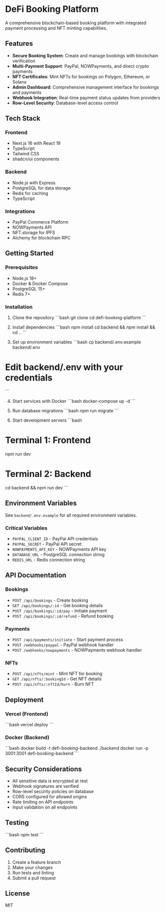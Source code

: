 # DeFi Booking Platform

A comprehensive blockchain-based booking platform with integrated payment processing and NFT minting capabilities.

## Features

- **Secure Booking System**: Create and manage bookings with blockchain verification
- **Multi-Payment Support**: PayPal, NOWPayments, and direct crypto payments
- **NFT Certificates**: Mint NFTs for bookings on Polygon, Ethereum, or Solana
- **Admin Dashboard**: Comprehensive management interface for bookings and payments
- **Webhook Integration**: Real-time payment status updates from providers
- **Row-Level Security**: Database-level access control

## Tech Stack

### Frontend
- Next.js 16 with React 19
- TypeScript
- Tailwind CSS
- shadcn/ui components

### Backend
- Node.js with Express
- PostgreSQL for data storage
- Redis for caching
- TypeScript

### Integrations
- PayPal Commerce Platform
- NOWPayments API
- NFT.storage for IPFS
- Alchemy for blockchain RPC

## Getting Started

### Prerequisites
- Node.js 18+
- Docker & Docker Compose
- PostgreSQL 15+
- Redis 7+

### Installation

1. Clone the repository
\`\`\`bash
git clone <repository-url>
cd defi-booking-platform
\`\`\`

2. Install dependencies
\`\`\`bash
npm install
cd backend && npm install && cd ..
\`\`\`

3. Set up environment variables
\`\`\`bash
cp backend/.env.example backend/.env
# Edit backend/.env with your credentials
\`\`\`

4. Start services with Docker
\`\`\`bash
docker-compose up -d
\`\`\`

5. Run database migrations
\`\`\`bash
npm run migrate
\`\`\`

6. Start development servers
\`\`\`bash
# Terminal 1: Frontend
npm run dev

# Terminal 2: Backend
cd backend && npm run dev
\`\`\`

## Environment Variables

See `backend/.env.example` for all required environment variables.

### Critical Variables
- `PAYPAL_CLIENT_ID` - PayPal API credentials
- `PAYPAL_SECRET` - PayPal API secret
- `NOWPAYMENTS_API_KEY` - NOWPayments API key
- `DATABASE_URL` - PostgreSQL connection string
- `REDIS_URL` - Redis connection string

## API Documentation

### Bookings
- `POST /api/bookings` - Create booking
- `GET /api/bookings/:id` - Get booking details
- `POST /api/bookings/:id/pay` - Initiate payment
- `POST /api/bookings/:id/refund` - Refund booking

### Payments
- `POST /api/payments/initiate` - Start payment process
- `POST /webhooks/paypal` - PayPal webhook handler
- `POST /webhooks/nowpayments` - NOWPayments webhook handler

### NFTs
- `POST /api/nfts/mint` - Mint NFT for booking
- `GET /api/nfts/:bookingId` - Get NFT details
- `POST /api/nfts/:nftId/burn` - Burn NFT

## Deployment

### Vercel (Frontend)
\`\`\`bash
vercel deploy
\`\`\`

### Docker (Backend)
\`\`\`bash
docker build -t defi-booking-backend ./backend
docker run -p 3001:3001 defi-booking-backend
\`\`\`

## Security Considerations

- All sensitive data is encrypted at rest
- Webhook signatures are verified
- Row-level security policies on database
- CORS configured for allowed origins
- Rate limiting on API endpoints
- Input validation on all endpoints

## Testing

\`\`\`bash
npm test
\`\`\`

## Contributing

1. Create a feature branch
2. Make your changes
3. Run tests and linting
4. Submit a pull request

## License

MIT
